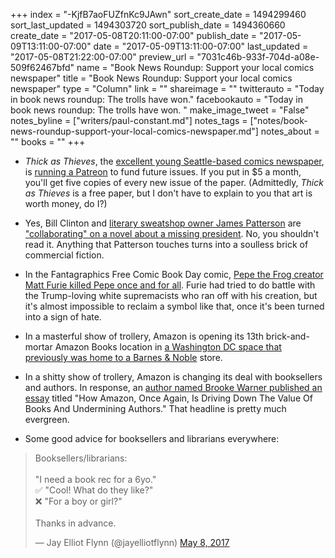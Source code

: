 +++
index = "-KjfB7aoFUZfnKc9JAwn"
sort_create_date = 1494299460
sort_last_updated = 1494303720
sort_publish_date = 1494360660
create_date = "2017-05-08T20:11:00-07:00"
publish_date = "2017-05-09T13:11:00-07:00"
date = "2017-05-09T13:11:00-07:00"
last_updated = "2017-05-08T21:22:00-07:00"
preview_url = "7031c46b-933f-704d-a08e-509f62467bfd"
name = "Book News Roundup: Support your local comics newspaper"
title = "Book News Roundup: Support your local comics newspaper"
type = "Column"
link = ""
shareimage = ""
twitterauto = "Today in book news roundup: The trolls have won."
facebookauto = "Today in book news roundup: The trolls have won. "
make_image_tweet = "False"
notes_byline = ["writers/paul-constant.md"]
notes_tags = ["notes/book-news-roundup-support-your-local-comics-newspaper.md"]
notes_about = ""
books = ""
+++
* *Thick as Thieves*, the [excellent young Seattle-based comics newspaper](http://www.seattlereviewofbooks.com/notes/2017/02/16/thursday-comics-hangover-thick-as-thieves-hits-the-streets/), is [running a Patreon](https://www.patreon.com/thickasthieves) to fund future issues. If you put in $5 a month, you'll get five copies of every new issue of the paper. (Admittedly, *Thick as Thieves* is a free paper, but I don't have to explain to you that art is worth money, do I?)

* Yes, Bill Clinton and [literary sweatshop owner James Patterson](http://www.telegraph.co.uk/culture/books/booknews/10711191/James-Patterson-how-the-bestseller-factory-works.html) are ["collaborating" on a novel about a missing president](http://www.vulture.com/2017/05/bill-clinton-and-james-patterson-are-writing-a-novel.html). No, you shouldn't read it. Anything that Patterson touches turns into a soulless brick of commercial fiction.

* In the Fantagraphics Free Comic Book Day comic, [Pepe the Frog creator Matt Furie killed Pepe once and for all](http://www.cbr.com/pepe-frog-creator-kills-white-supremacist-icon/). Furie had tried to do battle with the Trump-loving white supremacists who ran off with his creation, but it's almost impossible to reclaim a symbol like that, once it's been turned into a sign of hate.

* In a masterful show of trollery, Amazon is opening its 13th brick-and-mortar Amazon Books location in [a Washington DC space that previously was home to a Barnes & Noble](https://the-digital-reader.com/2017/05/06/amazon-open-bookstore-old-bn-location-washington-dc/) store.

* In a shitty show of trollery, Amazon is changing its deal with booksellers and authors. In response, an [author named Brooke Warner published an essay](http://www.huffingtonpost.com/entry/third-party-sellers-can-now-win-the-buy-box-on-amazon_us_590b309be4b05279d4edc31f?section=us_books) titled "How Amazon, Once Again, Is Driving Down The Value Of Books And Undermining Authors." That headline is pretty much evergreen.

* Some good advice for booksellers and librarians everywhere:

<blockquote class="twitter-tweet" data-lang="en"><p lang="en" dir="ltr">Booksellers/librarians:<br><br>&quot;I need a book rec for a 6yo.&quot;<br>✅ &quot;Cool! What do they like?&quot; <br>❌ &quot;For a boy or girl?&quot;<br><br>Thanks in advance.</p>&mdash; Jay Elliot Flynn (@jayelliotflynn) <a href="https://twitter.com/jayelliotflynn/status/861601468930904064">May 8, 2017</a></blockquote> 